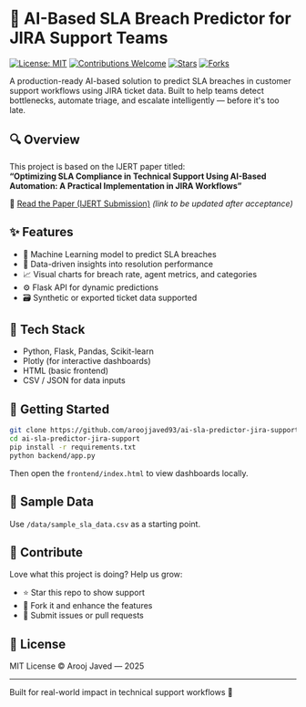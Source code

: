 # 🤖 AI-Based SLA Breach Predictor for JIRA Support Teams

[![License: MIT](https://img.shields.io/badge/License-MIT-blue.svg)](LICENSE)
[![Contributions Welcome](https://img.shields.io/badge/contributions-welcome-brightgreen.svg)](CONTRIBUTING.md)
[![Stars](https://img.shields.io/github/stars/aroojjaved93/ai-sla-predictor-jira-support?style=social)]()
[![Forks](https://img.shields.io/github/forks/aroojjaved93/ai-sla-predictor-jira-support?style=social)]()

A production-ready AI-based solution to predict SLA breaches in customer support workflows using JIRA ticket data. Built to help teams detect bottlenecks, automate triage, and escalate intelligently — before it's too late.

## 🔍 Overview

This project is based on the IJERT paper titled:  
**“Optimizing SLA Compliance in Technical Support Using AI-Based Automation: A Practical Implementation in JIRA Workflows”**

📄 [Read the Paper (IJERT Submission)](https://ijert.org) *(link to be updated after acceptance)*

## ✨ Features

- 🔮 Machine Learning model to predict SLA breaches
- 🧠 Data-driven insights into resolution performance
- 📈 Visual charts for breach rate, agent metrics, and categories
- ⚙️ Flask API for dynamic predictions
- 🗃️ Synthetic or exported ticket data supported

## 🧰 Tech Stack

- Python, Flask, Pandas, Scikit-learn
- Plotly (for interactive dashboards)
- HTML (basic frontend)
- CSV / JSON for data inputs

## 🚀 Getting Started

```bash
git clone https://github.com/aroojjaved93/ai-sla-predictor-jira-support.git
cd ai-sla-predictor-jira-support
pip install -r requirements.txt
python backend/app.py
```

Then open the `frontend/index.html` to view dashboards locally.

## 📂 Sample Data

Use `/data/sample_sla_data.csv` as a starting point.

## 🤝 Contribute

Love what this project is doing? Help us grow:
- ⭐ Star this repo to show support
- 🍴 Fork it and enhance the features
- 🐛 Submit issues or pull requests

## 📝 License

MIT License © Arooj Javed — 2025

---

Built for real-world impact in technical support workflows 🚀

